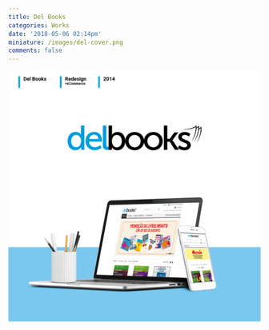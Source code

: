 ```yaml
---
title: Del Books
categories: Works
date: '2018-05-06 02:14pm'
miniature: /images/del-cover.png
comments: false
---
```

![null](/images/delbooks-case.png)
